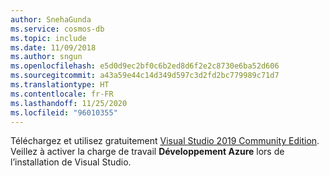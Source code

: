 ```yaml
---
author: SnehaGunda
ms.service: cosmos-db
ms.topic: include
ms.date: 11/09/2018
ms.author: sngun
ms.openlocfilehash: e5d0d9ec2bf0c6b2ed8d6f2e2c8730e6ba52d606
ms.sourcegitcommit: a43a59e44c14d349d597c3d2fd2bc779989c71d7
ms.translationtype: HT
ms.contentlocale: fr-FR
ms.lasthandoff: 11/25/2020
ms.locfileid: "96010355"
---
```

Téléchargez et utilisez gratuitement [Visual Studio 2019 Community Edition](https://www.visualstudio.com/downloads/). Veillez à activer la charge de travail **Développement Azure** lors de l’installation de Visual Studio.

